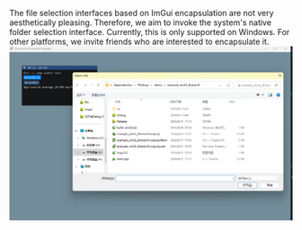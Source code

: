 The file selection interfaces based on ImGui encapsulation are not very aesthetically pleasing. Therefore, we aim to invoke the system's native folder selection interface. Currently, this is only supported on Windows. For other platforms, we invite friends who are interested to encapsulate it.
![Alt Text](20240901094442.png)
